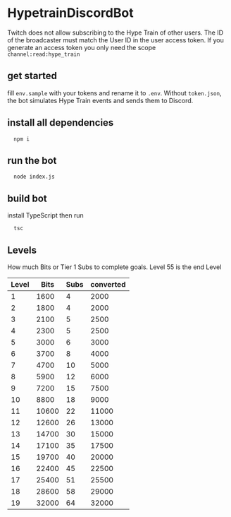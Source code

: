 # HypetrainDiscordBot

Twitch does not allow subscribing to the Hype Train of other users. The ID of the broadcaster must match the User ID in the user access token. If you generate an access token you only need the scope `channel:read:hype_train`

## get started

fill `env.sample` with your tokens and rename it to `.env`. Without `token.json`, the bot simulates Hype Train events and sends them to Discord.

## install all dependencies

```shell
  npm i
```

## run the bot

```shell
  node index.js
```

## build bot

install TypeScript then run

```shell
  tsc
```

## Levels

How much Bits or Tier 1 Subs to complete goals. Level 55 is the end Level

| Level | Bits  | Subs | converted |
|-------|-------|------|-----------|
| 1     | 1600  | 4    | 2000      |
| 2     | 1800  | 4    | 2000      |
| 3     | 2100  | 5    | 2500      |
| 4     | 2300  | 5    | 2500      |
| 5     | 3000  | 6    | 3000      |
| 6     | 3700  | 8    | 4000      |
| 7     | 4700  | 10   | 5000      |
| 8     | 5900  | 12   | 6000      |
| 9     | 7200  | 15   | 7500      |
| 10    | 8800  | 18   | 9000      |
| 11    | 10600 | 22   | 11000     |
| 12    | 12600 | 26   | 13000     |
| 13    | 14700 | 30   | 15000     |
| 14    | 17100 | 35   | 17500     |
| 15    | 19700 | 40   | 20000     |
| 16    | 22400 | 45   | 22500     |
| 17    | 25400 | 51   | 25500     |
| 18    | 28600 | 58   | 29000     |
| 19    | 32000 | 64   | 32000     |
